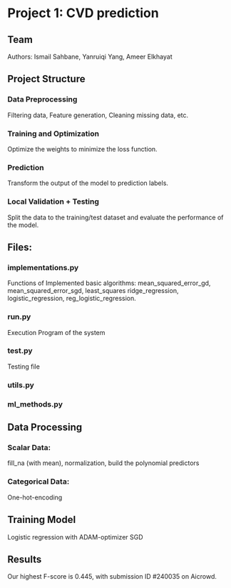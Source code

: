 # Project 1: CVD prediction 
## Team
Authors: Ismail Sahbane, Yanruiqi Yang, Ameer Elkhayat
## Project Structure
### Data Preprocessing 
Filtering data, Feature generation, Cleaning missing data, etc.
### Training and Optimization
Optimize the weights to minimize the loss function.
### Prediction
Transform the output of the model to prediction labels.
### Local Validation + Testing
Split the data to the training/test dataset and evaluate the performance of the model.

## Files:
### implementations.py
Functions of Implemented basic algorithms: mean_squared_error_gd, mean_squared_error_sgd, least_squares ridge_regression, logistic_regression, reg_logistic_regression.
### run.py
Execution Program of the system
### test.py
Testing file
### utils.py
### ml_methods.py

## Data Processing 
### Scalar Data:
fill_na (with mean), normalization, build the polynomial predictors
### Categorical Data:
One-hot-encoding

## Training Model
Logistic regression with ADAM-optimizer SGD

## Results
Our highest F-score is 0.445, with submission ID #240035 on Aicrowd.

